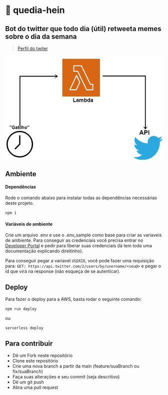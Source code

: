 # 🤖 quedia-hein

## Bot do twitter que todo dia (útil) retweeta memes sobre o dia da semana
> [Perfil do twiter](https://twitter.com/quediahein)

![Arquitetura](https://github.com/g-barbosa/quedia-hein/blob/assets/sample.jpg)

## Ambiente
#### Dependências
Rode o comando abaixo para instalar todas as dependências necessárias deste projeto.
~~~
npm i
~~~

#### Variáveis de ambiente
Crie um arquivo .env e use o .env_sample como base para criar as variaveis de ambiente.
Para conseguir as credenciais você precisa entrar no [Developer Portal](https://developer.twitter.com/en) e pedir para liberar suas credenciais (lá tem toda uma documentação explicando direitinho).

Para conseguir pegar a variavel `USERID`, você pode fazer uma requisição para: `GET: https://api.twitter.com/2/users/by/username/<seu@>` e pegar o id que virá na response (não esqueça de se autenticar).


## Deploy
Para fazer o deploy para a AWS, basta rodar o seguinte comando:
~~~
npm run deploy
~~~
ou
~~~
serverless deploy
~~~


## Para contribuir
* Dê um Fork neste repositório
* Clone este repositório
* Crie uma nova branch a partir da main (feature/suaBranch ou fix/suaBranch)
* Faça suas alterações e seu commit (seja descritivo)
* Dê um  git push
* Abra uma pull request
